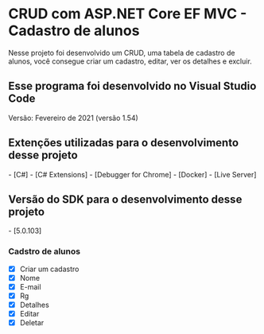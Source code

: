 <h1>CRUD com ASP.NET Core EF MVC - Cadastro de alunos</h1>
Nesse projeto foi desenvolvido um CRUD, uma tabela de cadastro de alunos, você consegue criar um cadastro, editar, ver os detalhes e excluir.
<h2>Esse programa foi desenvolvido no Visual Studio Code</h2>
Versão: Fevereiro de 2021 (versão 1.54)
<h2>Extenções utilizadas para o desenvolvimento desse projeto</h2>
- [C#]
- [C# Extensions]
- [Debugger for Chrome]
- [Docker]
- [Live Server]

<h2>Versão do SDK para o desenvolvimento desse projeto</h2>
- [5.0.103]


### Cadstro de alunos

- [x] Criar um cadastro
- [x] Nome
- [x] E-mail
- [x] Rg
- [x] Detalhes
- [x] Editar
- [x] Deletar
